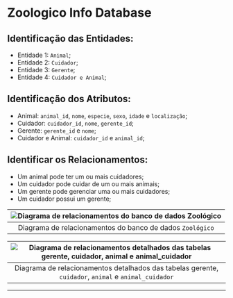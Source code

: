 # Zoologico Info Database

## Identificação das **Entidades**:

- Entidade 1: `Animal`;
- Entidade 2: `Cuidador`;
- Entidade 3: `Gerente`;
- Entidade 4: `Cuidador e Animal`;

## Identificação dos **Atributos**:

- Animal: `animal_id`, `nome`, `especie`, `sexo`, `idade` e `localização`;
- Cuidador: `cuidador_id`, `nome`, `gerente_id`;
- Gerente: `gerente_id` e `nome`;
- Cuidador e Animal: `cuidador_id` e `animal_id`;

## Identificar os **Relacionamentos**:

- Um animal pode ter um ou mais cuidadores;
- Um cuidador pode cuidar de um ou mais animais;
- Um gerente pode gerenciar uma ou mais cuidadores;
- Um cuidador possui um gerente;

| ![Diagrama de relacionamentos do banco de dados Zoológico](https://trybe-production-s3-content-object-service.s3.amazonaws.com/prod/content_object_service/images/Diagrama%20de%20relacionamentos%20do%20banco%20de%20dados%20Zool%C3%B3gico.png) |
| :----------------------------------------------------------: |
|  Diagrama de relacionamentos do banco de dados `Zoológico`   |

| ![Diagrama de relacionamentos detalhados das tabelas gerente, cuidador, animal e animal_cuidador](https://trybe-production-s3-content-object-service.s3.amazonaws.com/prod/content_object_service/images/Diagrama%20de%20relacionamentos%20detalhados%20das%20tabelas%20gerente,%20cuidador,%20animal%20e%20animal_cuidador.png) |
| :----------------------------------------------------------: |
| Diagrama de relacionamentos detalhados das tabelas gerente, `cuidador`, `animal` e `animal_cuidador` |

----


